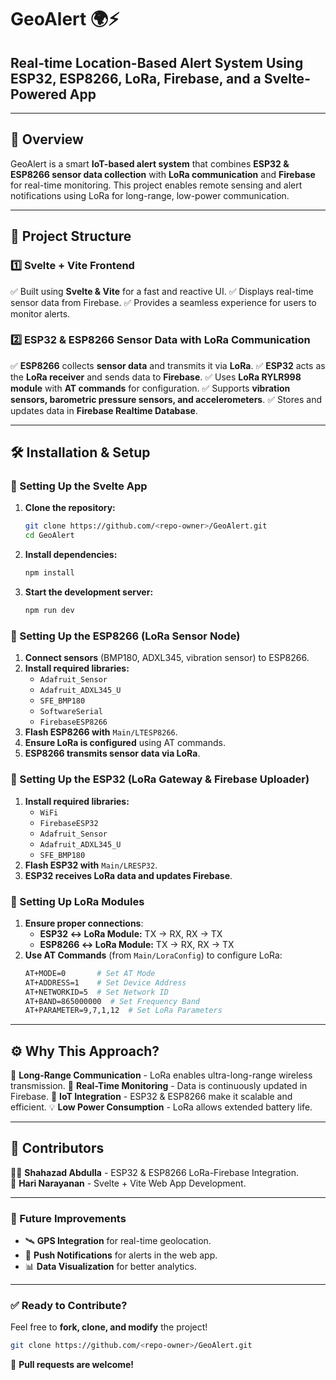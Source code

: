 # GeoAlert 🌍⚡

## **Real-time Location-Based Alert System Using ESP32, ESP8266, LoRa, Firebase, and a Svelte-Powered App**

---

## **🚀 Overview**
GeoAlert is a smart **IoT-based alert system** that combines **ESP32 & ESP8266 sensor data collection** with **LoRa communication** and **Firebase** for real-time monitoring. This project enables remote sensing and alert notifications using LoRa for long-range, low-power communication.

---

## **📌 Project Structure**

### **1️⃣ Svelte + Vite Frontend**
✅ Built using **Svelte & Vite** for a fast and reactive UI.
✅ Displays real-time sensor data from Firebase.
✅ Provides a seamless experience for users to monitor alerts.

### **2️⃣ ESP32 & ESP8266 Sensor Data with LoRa Communication**
✅ **ESP8266** collects **sensor data** and transmits it via **LoRa**.
✅ **ESP32** acts as the **LoRa receiver** and sends data to **Firebase**.
✅ Uses **LoRa RYLR998 module** with **AT commands** for configuration.
✅ Supports **vibration sensors, barometric pressure sensors, and accelerometers**.
✅ Stores and updates data in **Firebase Realtime Database**.

---

## **🛠️ Installation & Setup**

### **🔹 Setting Up the Svelte App**
1. **Clone the repository:**
   ```sh
   git clone https://github.com/<repo-owner>/GeoAlert.git
   cd GeoAlert
   ```
2. **Install dependencies:**
   ```sh
   npm install
   ```
3. **Start the development server:**
   ```sh
   npm run dev
   ```

### **🔹 Setting Up the ESP8266 (LoRa Sensor Node)**
1. **Connect sensors** (BMP180, ADXL345, vibration sensor) to ESP8266.
2. **Install required libraries:**
   - `Adafruit_Sensor`
   - `Adafruit_ADXL345_U`
   - `SFE_BMP180`
   - `SoftwareSerial`
   - `FirebaseESP8266`
3. **Flash ESP8266 with** `Main/LTESP8266`.
4. **Ensure LoRa is configured** using AT commands.
5. **ESP8266 transmits sensor data via LoRa**.

### **🔹 Setting Up the ESP32 (LoRa Gateway & Firebase Uploader)**
1. **Install required libraries:**
   - `WiFi`
   - `FirebaseESP32`
   - `Adafruit_Sensor`
   - `Adafruit_ADXL345_U`
   - `SFE_BMP180`
2. **Flash ESP32 with** `Main/LRESP32`.
3. **ESP32 receives LoRa data and updates Firebase**.

### **🔹 Setting Up LoRa Modules**
1. **Ensure proper connections**:
   - **ESP32 ↔ LoRa Module:** TX → RX, RX → TX
   - **ESP8266 ↔ LoRa Module:** TX → RX, RX → TX
2. **Use AT Commands** (from `Main/LoraConfig`) to configure LoRa:
   ```sh
   AT+MODE=0       # Set AT Mode
   AT+ADDRESS=1    # Set Device Address
   AT+NETWORKID=5  # Set Network ID
   AT+BAND=865000000  # Set Frequency Band
   AT+PARAMETER=9,7,1,12  # Set LoRa Parameters
   ```

---

## **⚙️ Why This Approach?**
🚀 **Long-Range Communication** - LoRa enables ultra-long-range wireless transmission.
📡 **Real-Time Monitoring** - Data is continuously updated in Firebase.
🔧 **IoT Integration** - ESP32 & ESP8266 make it scalable and efficient.
💡 **Low Power Consumption** - LoRa allows extended battery life.

---

## **👥 Contributors**
👨‍💻 **Shahazad Abdulla** - ESP32 & ESP8266 LoRa-Firebase Integration.  
🎨 **Hari Narayanan** - Svelte + Vite Web App Development.  

---

### **📢 Future Improvements**
- 🛰 **GPS Integration** for real-time geolocation.
- 🔔 **Push Notifications** for alerts in the web app.
- 📊 **Data Visualization** for better analytics.

---

### **✅ Ready to Contribute?**
Feel free to **fork, clone, and modify** the project!
```sh
git clone https://github.com/<repo-owner>/GeoAlert.git
```
🎯 **Pull requests are welcome!**

